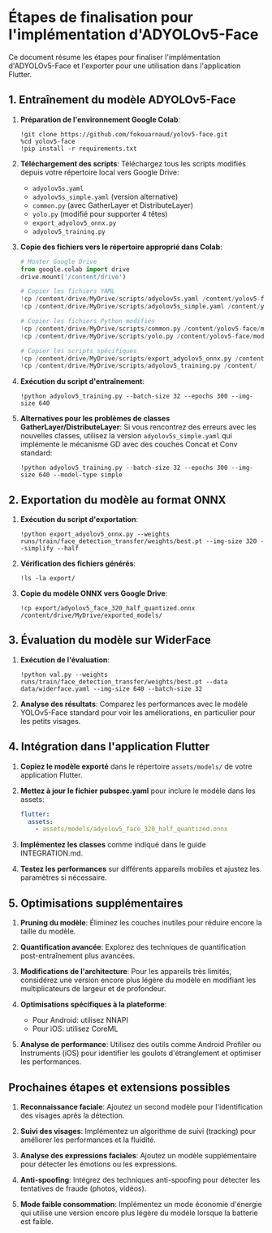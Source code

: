 # Étapes de finalisation pour l'implémentation d'ADYOLOv5-Face

Ce document résume les étapes pour finaliser l'implémentation d'ADYOLOv5-Face et l'exporter pour une utilisation dans l'application Flutter.

## 1. Entraînement du modèle ADYOLOv5-Face

1. **Préparation de l'environnement Google Colab**:
   ```
   !git clone https://github.com/fokouarnaud/yolov5-face.git
   %cd yolov5-face
   !pip install -r requirements.txt
   ```

2. **Téléchargement des scripts**:
   Téléchargez tous les scripts modifiés depuis votre répertoire local vers Google Drive:
   - `adyolov5s.yaml`
   - `adyolov5s_simple.yaml` (version alternative)
   - `common.py` (avec GatherLayer et DistributeLayer)
   - `yolo.py` (modifié pour supporter 4 têtes)
   - `export_adyolov5_onnx.py`
   - `adyolov5_training.py`

3. **Copie des fichiers vers le répertoire approprié dans Colab**:
   ```python
   # Monter Google Drive
   from google.colab import drive
   drive.mount('/content/drive')
   
   # Copier les fichiers YAML
   !cp /content/drive/MyDrive/scripts/adyolov5s.yaml /content/yolov5-face/models/
   !cp /content/drive/MyDrive/scripts/adyolov5s_simple.yaml /content/yolov5-face/models/
   
   # Copier les fichiers Python modifiés
   !cp /content/drive/MyDrive/scripts/common.py /content/yolov5-face/models/
   !cp /content/drive/MyDrive/scripts/yolo.py /content/yolov5-face/models/
   
   # Copier les scripts spécifiques
   !cp /content/drive/MyDrive/scripts/export_adyolov5_onnx.py /content/
   !cp /content/drive/MyDrive/scripts/adyolov5_training.py /content/
   ```

4. **Exécution du script d'entraînement**:
   ```
   !python adyolov5_training.py --batch-size 32 --epochs 300 --img-size 640
   ```

5. **Alternatives pour les problèmes de classes GatherLayer/DistributeLayer**:
   Si vous rencontrez des erreurs avec les nouvelles classes, utilisez la version `adyolov5s_simple.yaml` qui implémente le mécanisme GD avec des couches Concat et Conv standard:
   ```
   !python adyolov5_training.py --batch-size 32 --epochs 300 --img-size 640 --model-type simple
   ```

## 2. Exportation du modèle au format ONNX

1. **Exécution du script d'exportation**:
   ```
   !python export_adyolov5_onnx.py --weights runs/train/face_detection_transfer/weights/best.pt --img-size 320 --simplify --half
   ```

2. **Vérification des fichiers générés**:
   ```
   !ls -la export/
   ```

3. **Copie du modèle ONNX vers Google Drive**:
   ```
   !cp export/adyolov5_face_320_half_quantized.onnx /content/drive/MyDrive/exported_models/
   ```

## 3. Évaluation du modèle sur WiderFace

1. **Exécution de l'évaluation**:
   ```
   !python val.py --weights runs/train/face_detection_transfer/weights/best.pt --data data/widerface.yaml --img-size 640 --batch-size 32
   ```

2. **Analyse des résultats**:
   Comparez les performances avec le modèle YOLOv5-Face standard pour voir les améliorations, en particulier pour les petits visages.

## 4. Intégration dans l'application Flutter

1. **Copiez le modèle exporté** dans le répertoire `assets/models/` de votre application Flutter.

2. **Mettez à jour le fichier pubspec.yaml** pour inclure le modèle dans les assets:
   ```yaml
   flutter:
     assets:
       - assets/models/adyolov5_face_320_half_quantized.onnx
   ```

3. **Implémentez les classes** comme indiqué dans le guide INTEGRATION.md.

4. **Testez les performances** sur différents appareils mobiles et ajustez les paramètres si nécessaire.

## 5. Optimisations supplémentaires

1. **Pruning du modèle**:
   Éliminez les couches inutiles pour réduire encore la taille du modèle.

2. **Quantification avancée**:
   Explorez des techniques de quantification post-entraînement plus avancées.

3. **Modifications de l'architecture**:
   Pour les appareils très limités, considérez une version encore plus légère du modèle en modifiant les multiplicateurs de largeur et de profondeur.

4. **Optimisations spécifiques à la plateforme**:
   - Pour Android: utilisez NNAPI
   - Pour iOS: utilisez CoreML

5. **Analyse de performance**:
   Utilisez des outils comme Android Profiler ou Instruments (iOS) pour identifier les goulots d'étranglement et optimiser les performances.

## Prochaines étapes et extensions possibles

1. **Reconnaissance faciale**:
   Ajoutez un second modèle pour l'identification des visages après la détection.

2. **Suivi des visages**:
   Implémentez un algorithme de suivi (tracking) pour améliorer les performances et la fluidité.

3. **Analyse des expressions faciales**:
   Ajoutez un modèle supplémentaire pour détecter les émotions ou les expressions.

4. **Anti-spoofing**:
   Intégrez des techniques anti-spoofing pour détecter les tentatives de fraude (photos, vidéos).

5. **Mode faible consommation**:
   Implémentez un mode économie d'énergie qui utilise une version encore plus légère du modèle lorsque la batterie est faible.
